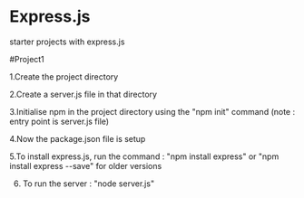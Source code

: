 # Express.js
starter projects with express.js




#Project1

1.Create the project directory

2.Create a server.js file in that directory

3.Initialise npm in the project directory using the "npm init" command (note : entry point is server.js file)

4.Now the package.json file is setup

5.To install express.js, run the command : "npm install express" or "npm install express --save" for older versions

6. To run the server : "node server.js"
